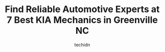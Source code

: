 ---
layout: ampstory
image: https://images.unsplash.com/photo-1622398703904-7ae5d55f8e1a?ixlib=rb-4.0.3&ixid=MnwxMjA3fDB8MHxwaG90by1wYWdlfHx8fGVufDB8fHx8&auto=format&fit=crop&w=640&h=853&q=80
author: techidn
featured: false
description: Trust your vehicles maintenance and repairs to the 7 best KIA Mechanic in Greenville NC, USA. With their extensive experience, cutting-edge technology, and commitment to customer satisfacti
title: Find Reliable Automotive Experts at 7 Best KIA Mechanics in Greenville NC
cover:
   title: Find Reliable Automotive Experts at 7 Best KIA Mechanics in Greenville NC
   subtitle: Rickpate
   background: https://images.unsplash.com/photo-1622398703904-7ae5d55f8e1a?ixlib=rb-4.0.3&ixid=MnwxMjA3fDB8MHxwaG90by1wYWdlfHx8fGVufDB8fHx8&auto=format&fit=crop&w=640&h=853&q=80

pages: 
 - layout: thirds
   top: <h1>#1 Lee Kia Of Greenville</h1>
   bottom: "<p>Ryan Laughlin is one of the best salesmen at Lee Kia. He was very understanding, very kind, and made us laugh. While waiting for paper processing, Ryan was very nice and </p>"
   background: https://www.knot35.com/toplist/wp-content/uploads/2023/06/best-kia-mechanic-1-in-greenville-nc-1685834866.jpeg
   backgroundblur: true
 - layout: thirds
   top: <h1>#2 DriveTime of Greenville, NC</h1>
   bottom: "<p>3329 S Memorial Dr, Greenville, NC 27834, United States</p>"
   background: https://www.knot35.com/toplist/wp-content/uploads/2023/06/best-kia-mechanic-2-in-greenville-nc-1685834867.png
   cta:
      link: https://www.knot35.com/toplist/find-reliable-automotive-experts-at-7-best-kia-mechanics-in-greenville-nc/
      text: Find Reliable Automotive Experts at 7 Best KIA Mechanics in Greenville NC
 - layout: thirds
   top: <h1>#3 Marks Quick Lube & Automotive Center</h1>
   bottom: "<p>3550 Greenville Blvd NE, Greenville, NC 27834, United States</p>"
   background: https://www.knot35.com/toplist/wp-content/uploads/2023/06/best-kia-mechanic-3-in-greenville-nc-1685834868.jpeg
   cta:
      link: https://www.knot35.com/toplist/find-reliable-automotive-experts-at-7-best-kia-mechanics-in-greenville-nc/
      text: Find Reliable Automotive Experts at 7 Best KIA Mechanics in Greenville NC
 - layout: thirds
   top: <h1>#4 Import Services</h1>
   bottom: "<p>2204 Dickinson Ave, Greenville, NC 27834, United States</p>"
   background: https://images.unsplash.com/photo-1632260260864-caf7fde5ec36?ixlib=rb-4.0.3&ixid=MnwxMjA3fDB8MHxwaG90by1wYWdlfHx8fGVufDB8fHx8&auto=format&fit=crop&w=640&h=853&q=80
   cta:
      link: https://www.knot35.com/toplist/find-reliable-automotive-experts-at-7-best-kia-mechanics-in-greenville-nc/
      text: Find Reliable Automotive Experts at 7 Best KIA Mechanics in Greenville NC
 - layout: thirds
   top: <h1>#5 Pecheles Automotive</h1>
   bottom: "<p>203 Greenville Blvd SE, Greenville, NC 27858, United States</p>"
   background: https://images.unsplash.com/photo-1597773150796-e5c14ebecbf5?ixlib=rb-4.0.3&ixid=MnwxMjA3fDB8MHxwaG90by1wYWdlfHx8fGVufDB8fHx8&auto=format&fit=crop&w=640&h=853&q=80
   cta:
      link: https://www.knot35.com/toplist/find-reliable-automotive-experts-at-7-best-kia-mechanics-in-greenville-nc/
      text: Find Reliable Automotive Experts at 7 Best KIA Mechanics in Greenville NC
 - layout: thirds
   top: <h1>#6 Brown & Wood Buick GMC</h1>
   bottom: "<p>329 Greenville Blvd SW Suite 2, Greenville, NC 27834, United States</p>"
   background: https://images.unsplash.com/photo-1574169208507-84376144848b?ixlib=rb-4.0.3&ixid=MnwxMjA3fDB8MHxwaG90by1wYWdlfHx8fGVufDB8fHx8&auto=format&fit=crop&w=640&h=853&q=80
   cta:
      link: https://www.knot35.com/toplist/find-reliable-automotive-experts-at-7-best-kia-mechanics-in-greenville-nc/
      text: Find Reliable Automotive Experts at 7 Best KIA Mechanics in Greenville NC
 - layout: thirds
   top: <h1>#7 Johnnys Tire Sales and Service</h1>
   bottom: "<p>2400 S Memorial Dr, Greenville, NC 27834, United States</p>"
   background: https://images.unsplash.com/photo-1488554378835-f7acf46e6c98?ixlib=rb-4.0.3&ixid=MnwxMjA3fDB8MHxwaG90by1wYWdlfHx8fGVufDB8fHx8&auto=format&fit=crop&w=640&h=853&q=80
   cta:
      link: https://www.knot35.com/toplist/find-reliable-automotive-experts-at-7-best-kia-mechanics-in-greenville-nc/
      text: Find Reliable Automotive Experts at 7 Best KIA Mechanics in Greenville NC
 - layout: thirds
   middle: Continue reading...
   background: https://images.unsplash.com/photo-1608411404720-c8f0417bcdba?ixlib=rb-4.0.3&ixid=MnwxMjA3fDB8MHxwaG90by1wYWdlfHx8fGVufDB8fHx8&auto=format&fit=crop&w=640&h=853&q=80
   cta:
      link: https://www.knot35.com/toplist/find-reliable-automotive-experts-at-7-best-kia-mechanics-in-greenville-nc/
      text: Find Reliable Automotive Experts at 7 Best KIA Mechanics in Greenville NC
      
---